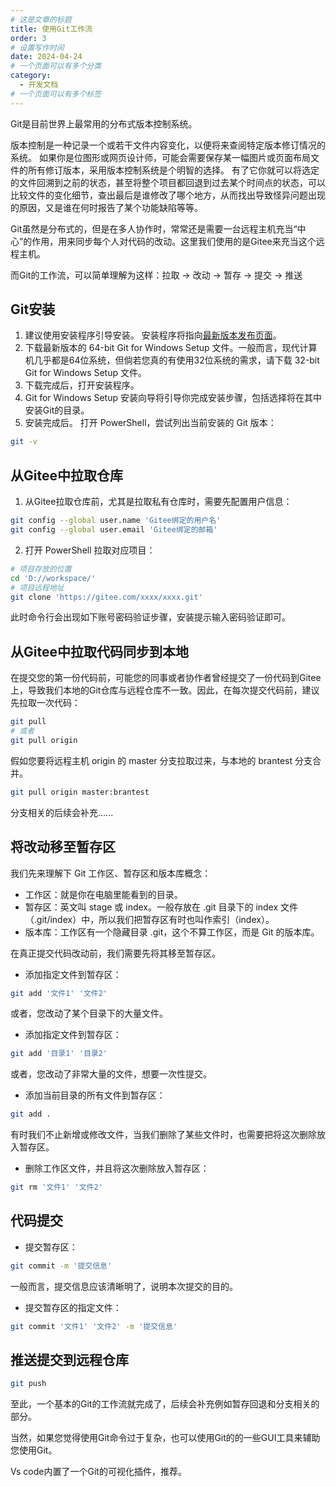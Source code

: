 ```yaml
---
# 这是文章的标题
title: 使用Git工作流
order: 3
# 设置写作时间
date: 2024-04-24
# 一个页面可以有多个分类
category:
  - 开发文档
# 一个页面可以有多个标签
---
```


Git是目前世界上最常用的分布式版本控制系统。

版本控制是一种记录一个或若干文件内容变化，以便将来查阅特定版本修订情况的系统。 如果你是位图形或网页设计师，可能会需要保存某一幅图片或页面布局文件的所有修订版本，采用版本控制系统是个明智的选择。 有了它你就可以将选定的文件回溯到之前的状态，甚至将整个项目都回退到过去某个时间点的状态，可以比较文件的变化细节，查出最后是谁修改了哪个地方，从而找出导致怪异问题出现的原因，又是谁在何时报告了某个功能缺陷等等。

Git虽然是分布式的，但是在多人协作时，常常还是需要一台远程主机充当“中心”的作用，用来同步每个人对代码的改动。这里我们使用的是Gitee来充当这个远程主机。

而Git的工作流，可以简单理解为这样：拉取 -> 改动 -> 暂存 -> 提交 -> 推送

## Git安装

1. 建议使用安装程序引导安装。 安装程序将指向[最新版本发布页面](https://git-scm.com/download/win)。
2. 下载最新版本的 64-bit Git for Windows Setup 文件。一般而言，现代计算机几乎都是64位系统，但倘若您真的有使用32位系统的需求，请下载 32-bit Git for Windows Setup 文件。
3. 下载完成后，打开安装程序。
4. Git for Windows Setup 安装向导将引导你完成安装步骤，包括选择将在其中安装Git的目录。
5. 安装完成后。 打开 PowerShell，尝试列出当前安装的 Git 版本：
```bash
git -v
```

## 从Gitee中拉取仓库

1. 从Gitee拉取仓库前，尤其是拉取私有仓库时，需要先配置用户信息：
```bash
git config --global user.name 'Gitee绑定的用户名' 
git config --global user.email 'Gitee绑定的邮箱'
```
2. 打开 PowerShell 拉取对应项目：
```bash
# 项目存放的位置
cd 'D://workspace/'
# 项目远程地址
git clone 'https://gitee.com/xxxx/xxxx.git'
```
此时命令行会出现如下账号密码验证步骤，安装提示输入密码验证即可。

## 从Gitee中拉取代码同步到本地

在提交您的第一份代码前，可能您的同事或者协作者曾经提交了一份代码到Gitee上，导致我们本地的Git仓库与远程仓库不一致。因此，在每次提交代码前，建议先拉取一次代码：
```bash
git pull
# 或者
git pull origin
```
假如您要将远程主机 origin 的 master 分支拉取过来，与本地的 brantest 分支合并。
```bash
git pull origin master:brantest
```
分支相关的后续会补充......

## 将改动移至暂存区
我们先来理解下 Git 工作区、暂存区和版本库概念：

- 工作区：就是你在电脑里能看到的目录。
- 暂存区：英文叫 stage 或 index。一般存放在 .git 目录下的 index 文件（.git/index）中，所以我们把暂存区有时也叫作索引（index）。
- 版本库：工作区有一个隐藏目录 .git，这个不算工作区，而是 Git 的版本库。

在真正提交代码改动前，我们需要先将其移至暂存区。

- 添加指定文件到暂存区：
```bash
git add '文件1' '文件2'
```
或者，您改动了某个目录下的大量文件。
- 添加指定文件到暂存区：

```bash
git add '目录1' '目录2'
```
或者，您改动了非常大量的文件，想要一次性提交。
- 添加当前目录的所有文件到暂存区：
```bash
git add .
```
有时我们不止新增或修改文件，当我们删除了某些文件时，也需要把将这次删除放入暂存区。
- 删除工作区文件，并且将这次删除放入暂存区：
```bash
git rm '文件1' '文件2'
```

## 代码提交
- 提交暂存区：
```bash
git commit -m '提交信息'
```
一般而言，提交信息应该清晰明了，说明本次提交的目的。
- 提交暂存区的指定文件：
```bash
git commit '文件1' '文件2' -m '提交信息'
```
## 推送提交到远程仓库
```bash
git push 
```
至此，一个基本的Git的工作流就完成了，后续会补充例如暂存回退和分支相关的部分。

当然，如果您觉得使用Git命令过于复杂，也可以使用Git的的一些GUI工具来辅助您使用Git。

Vs code内置了一个Git的可视化插件，推荐。